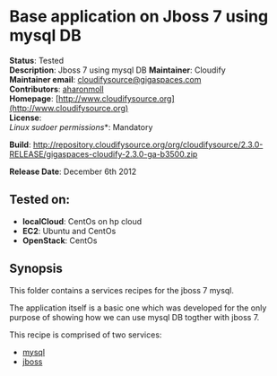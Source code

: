 # Base application on Jboss 7 using mysql DB

**Status**: Tested  
**Description**: Jboss 7 using mysql DB 
**Maintainer**:       Cloudify  
**Maintainer email**: cloudifysource@gigaspaces.com  
**Contributors**:    [aharonmoll](https://github.com/aharonmoll)  
**Homepage**:   [http://www.cloudifysource.org](http://www.cloudifysource.org)  
**License**:    
**Linux* sudoer permissions**:  Mandatory

**Build**: http://repository.cloudifysource.org/org/cloudifysource/2.3.0-RELEASE/gigaspaces-cloudify-2.3.0-ga-b3500.zip

**Release Date**: December 6th 2012  


Tested on:
--------

* <strong>localCloud</strong>: CentOs on hp cloud
* <strong>EC2</strong>: Ubuntu and CentOs 
* <strong>OpenStack</strong>: CentOs 

Synopsis
--------

This folder contains a services recipes for the jboss 7 mysql.

The application itself is a basic one which was developed for the only purpose of showing how we can use mysql DB togther with jboss 7.

This recipe is comprised of two services:
* [mysql](../../services/mysql/README.md)  
* [jboss](../../services/jboss/README.md) 


